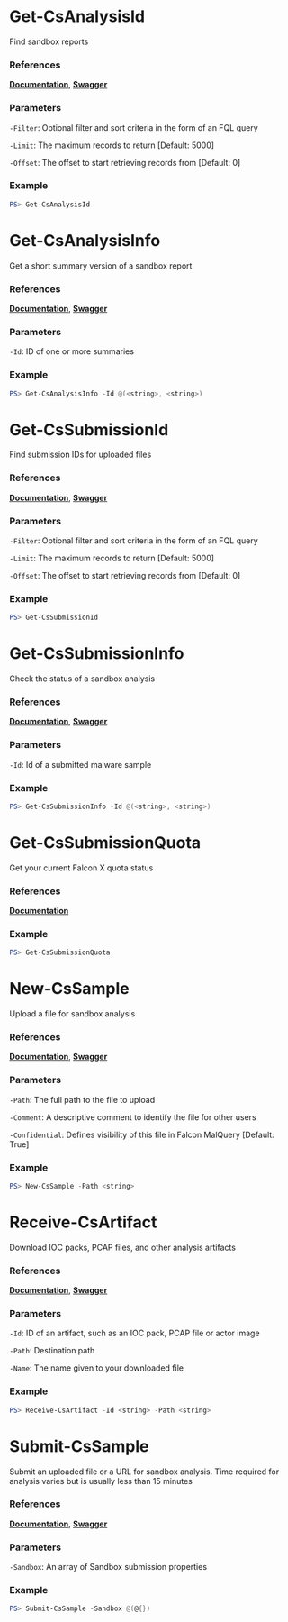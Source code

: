 # Get-CsAnalysisId
Find sandbox reports

### References
**[Documentation](https://falcon.crowdstrike.com/support/documentation/92/falcon-x-apis#find-malware-samples-or-sandbox-reports)**, **[Swagger](https://assets.falcon.crowdstrike.com/support/api/swagger.html#/falconx-sandbox/QueryReports)**

### Parameters

`-Filter`: Optional filter and sort criteria in the form of an FQL query

`-Limit`: The maximum records to return [Default: 5000]

`-Offset`: The offset to start retrieving records from [Default: 0]

### Example
```powershell
PS> Get-CsAnalysisId
```

# Get-CsAnalysisInfo
Get a short summary version of a sandbox report

### References
**[Documentation](https://falcon.crowdstrike.com/support/documentation/92/falcon-x-apis#find-malware-samples-or-sandbox-reports)**, **[Swagger](https://assets.falcon.crowdstrike.com/support/api/swagger.html#/falconx-sandbox/GetSummaryReports)**

### Parameters

`-Id`: ID of one or more summaries

### Example
```powershell
PS> Get-CsAnalysisInfo -Id @(<string>, <string>)
```

# Get-CsSubmissionId
Find submission IDs for uploaded files

### References
**[Documentation](https://falcon.crowdstrike.com/support/documentation/92/falcon-x-apis#submit-a-file-for-analysis)**, **[Swagger](https://assets.falcon.crowdstrike.com/support/api/swagger.html#/falconx-sandbox/QuerySubmissions)**

### Parameters

`-Filter`: Optional filter and sort criteria in the form of an FQL query

`-Limit`: The maximum records to return [Default: 5000]

`-Offset`: The offset to start retrieving records from [Default: 0]

### Example
```powershell
PS> Get-CsSubmissionId
```

# Get-CsSubmissionInfo
Check the status of a sandbox analysis

### References
**[Documentation](https://falcon.crowdstrike.com/support/documentation/92/falcon-x-apis#submit-a-file-for-analysis)**, **[Swagger](https://assets.falcon.crowdstrike.com/support/api/swagger.html#/falconx-sandbox/GetSubmissions)**

### Parameters

`-Id`: Id of a submitted malware sample

### Example
```powershell
PS> Get-CsSubmissionInfo -Id @(<string>, <string>)
```

# Get-CsSubmissionQuota
Get your current Falcon X quota status

### References
**[Documentation](https://falcon.crowdstrike.com/support/documentation/92/falcon-x-apis#check-your-submission-quota)**

### Example
```powershell
PS> Get-CsSubmissionQuota
```

# New-CsSample
Upload a file for sandbox analysis

### References
**[Documentation](https://falcon.crowdstrike.com/support/documentation/92/falcon-x-apis#submit-a-file-for-analysis)**, **[Swagger](https://assets.falcon.crowdstrike.com/support/api/swagger.html#/falconx-sandbox/UploadSampleV2)**

### Parameters

`-Path`: The full path to the file to upload

`-Comment`: A descriptive comment to identify the file for other users

`-Confidential`: Defines visibility of this file in Falcon MalQuery [Default: True]

### Example
```powershell
PS> New-CsSample -Path <string>
```

# Receive-CsArtifact
Download IOC packs, PCAP files, and other analysis artifacts

### References
**[Documentation](https://falcon.crowdstrike.com/support/documentation/92/falcon-x-apis#download-reports,-ioc-packs,-and-pcap-files)**, **[Swagger](https://assets.falcon.crowdstrike.com/support/api/swagger.html#/falconx-sandbox/GetArtifacts)**

### Parameters

`-Id`: ID of an artifact, such as an IOC pack, PCAP file or actor image

`-Path`: Destination path

`-Name`: The name given to your downloaded file

### Example
```powershell
PS> Receive-CsArtifact -Id <string> -Path <string>
```

# Submit-CsSample
Submit an uploaded file or a URL for sandbox analysis. Time required for analysis varies but is
usually less than 15 minutes

### References
**[Documentation](https://falcon.crowdstrike.com/support/documentation/92/falcon-x-apis#submit-a-file-for-analysis)**, **[Swagger](https://assets.falcon.crowdstrike.com/support/api/swagger.html#/falconx-sandbox/Submit)**

### Parameters

`-Sandbox`: An array of Sandbox submission properties

### Example
```powershell
PS> Submit-CsSample -Sandbox @(@{})
```